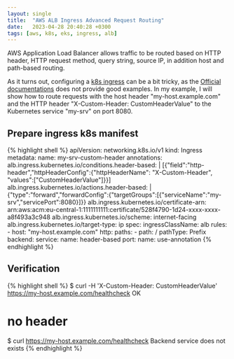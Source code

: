 ```yaml
---
layout: single
title:  "AWS ALB Ingress Advanced Request Routing"
date:   2023-04-28 20:40:28 +0300
tags: [aws, k8s, eks, ingress, alb]
---
```


AWS Application Load Balancer allows traffic to be routed based on HTTP header, HTTP request method,
query string, source IP, in addition host and path-based routing.

As it turns out, configuring a [k8s ingress][k8s-ingress-docs] can be a bit tricky, as the
[Official documentations][alb-docs] does not provide good examples.
In my example, I will show how to route requests with the host header "my-host.example.com" and
the HTTP header "X-Custom-Header: CustomHeaderValue" to the Kubernetes service "my-srv" on port 8080.

[k8s-ingress-docs]: https://kubernetes.io/docs/concepts/services-networking/ingress/
[alb-docs]: https://kubernetes-sigs.github.io/aws-load-balancer-controller/v2.5/guide/ingress/annotations/#traffic-routing


## Prepare ingress k8s manifest

{% highlight shell %}
apiVersion: networking.k8s.io/v1
kind: Ingress
metadata:
  name: my-srv-custom-header
  annotations:
    alb.ingress.kubernetes.io/conditions.header-based: |
      [{"field":"http-header","httpHeaderConfig":{"httpHeaderName": "X-Custom-Header", "values":["CustomHeaderValue"]}}]
    alb.ingress.kubernetes.io/actions.header-based: |
      {"type":"forward","forwardConfig":{"targetGroups":[{"serviceName":"my-srv","servicePort":8080}]}}
    alb.ingress.kubernetes.io/certificate-arn: arn:aws:acm:eu-central-1:1111111111:certificate/528f4790-1d24-xxxx-xxxx-a8f493a3c948
    alb.ingress.kubernetes.io/scheme: internet-facing
    alb.ingress.kubernetes.io/target-type: ip
spec:
  ingressClassName: alb
  rules:
    - host: "my-host.example.com"
      http:
        paths:
          - path: /
            pathType: Prefix
            backend:
              service:
                name: header-based
                port:
                  name: use-annotation
{% endhighlight %}


## Verification

{% highlight shell %}
$ curl -H 'X-Custom-Header: CustomHeaderValue' https://my-host.example.com/healthcheck
OK

# no header
$ curl https://my-host.example.com/healthcheck
Backend service does not exists
{% endhighlight %}

